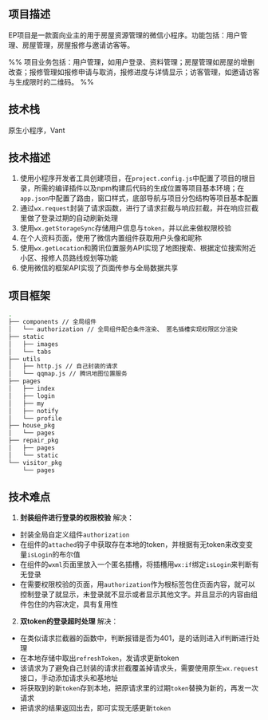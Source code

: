 ## 项目描述
EP项目是一款面向业主的用于房屋资源管理的微信小程序。功能包括：用户管理、房屋管理，房屋报修与邀请访客等。

%% 项目业务包括：用户管理，如用户登录、资料管理；房屋管理如房屋的增删改查；报修管理如报修申请与取消，报修进度与详情显示；访客管理，如邀请访客与生成限时的二维码。 %%
## 技术栈

原生小程序，Vant

## 技术描述

1. 使用小程序开发者工具创建项目，在`project.config.js`中配置了项目的根目录，所需的编译插件以及npm构建后代码的生成位置等项目基本环境；在`app.json`中配置了路由，窗口样式，底部导航与项目分包结构等项目基本配置
2. 通过`wx.request`封装了请求函数，进行了请求拦截与响应拦截，并在响应拦截里做了登录过期的自动刷新处理
3. 使用`wx.getStorageSync`存储用户信息与`token`，并以此来做权限校验
4. 在个人资料页面，使用了微信内置组件获取用户头像和昵称
5. 使用`wx.getLocation`和腾讯位置服务API实现了地图搜索、根据定位搜索附近小区、报修人员路线规划等功能
6. 使用微信的框架API实现了页面传参与全局数据共享

 ## 项目框架

```bash
.
├── components // 全局组件
│   └── authorization // 全局组件配合条件渲染、 匿名插槽实现权限区分渲染
├── static
│   ├── images
│   └── tabs
├── utils
│   ├── http.js // 自己封装的请求
│   └── qqmap.js // 腾讯地图位置服务
├── pages
│   ├── index
│   ├── login
│   ├── my
│   ├── notify
│   └── profile
├── house_pkg
│   └── pages
├── repair_pkg
│   ├── pages
│   └── static
└── visitor_pkg
    └── pages
```

## 技术难点

1. **封装组件进行登录的权限校验**
解决：
- 封装全局自定义组件`authorization`
- 在组件的`attached`钩子中获取存在本地的token，并根据有无token来改变变量`isLogin`的布尔值
- 在组件的`wxml`页面里放入一个匿名插槽，将插槽用`wx:if`绑定`isLogin`来判断有无登录
- 在需要权限校验的页面，用`authorization`作为根标签包住页面内容，就可以控制登录了就显示，未登录就不显示或者显示其他文字。并且显示的内容由组件包住的内容决定，具有复用性


2. **双token的登录超时处理**
解决：
- 在类似请求拦截器的函数中，判断报错是否为401，是的话则进入if判断进行处理
- 在本地存储中取出`refreshToken`，发请求更新token
- 该请求为了避免自己封装的请求拦截覆盖掉请求头，需要使用原生`wx.request`接口，手动添加请求头和基地址
- 将获取到的新`token`存到本地，把原请求里的过期`token`替换为新的，再发一次请求
- 把请求的结果返回出去，即可实现无感更新`token`